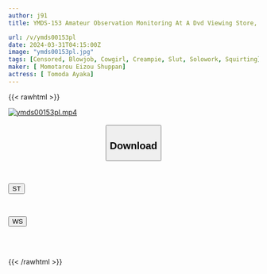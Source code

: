 ```yaml
---
author: j91
title: YMDS-153 Amateur Observation Monitoring At A Dvd Viewing Store, I’m Going To Do All I Can! Double Squirting Spectacle For Men And Women Dvd Viewing Shop Edition Ayaka Tomoda

url: /v/ymds00153pl
date: 2024-03-31T04:15:00Z
image: "ymds00153pl.jpg"
tags: [Censored, Blowjob, Cowgirl, Creampie, Slut, Solowork, Squirting]
maker: [ Momotarou Eizou Shuppan]
actress: [ Tomoda Ayaka]
---
```



{{< rawhtml >}}

<div class="video" data-videoid="BA6lMyAZBPTyoXK">
    <a href="javascript:;">
        <img src="/v/ymds00153pl/ymds00153pl.jpg" width="WIDTH" height="HEIGHT" alt="ymds00153pl.mp4" loading="lazy">
    </a>
</div>

<script type="text/javascript" src="https://j91.asia/asset/on-demand-st.js"></script>

<br>
  <link rel="stylesheet" href="https://j91.asia/asset/bs5.css">
  
  <center>
  <button class="btn btn-primary" type="button" data-bs-toggle="collapse" data-bs-target=".multi-collapse" aria-expanded="false" aria-controls="multiCollapseExample1 multiCollapseExample2"><h2>Download</h2></button></center>
</p>
<div class="row">
  <div class="col">
    <div class="collapse multi-collapse" id="multiCollapseExample1">
      <div class="card card-body">
	      	      <br>
<div class="buttons">  
<p><a href="https://streamtape.to/v/BA6lMyAZBPTyoXK" target="_blank"><button class="btn-hover color-3"><i class="fa fa-download"></i> ST</button></a></p></div>
    </div>
  </div>
</div>
  <div class="col">
    <div class="collapse multi-collapse" id="multiCollapseExample2">
      <div class="card card-body">
	      <br>
<div class="buttons">
<p><a href="https://wolfstream.tv/giczx51j60to" target="_blank"><button class="btn-hover color-8"><i class="fa fa-download"></i> WS</button></a></p></div>
<br><br>
      </div>
    </div>
  </div>
</div>

{{< /rawhtml >}}